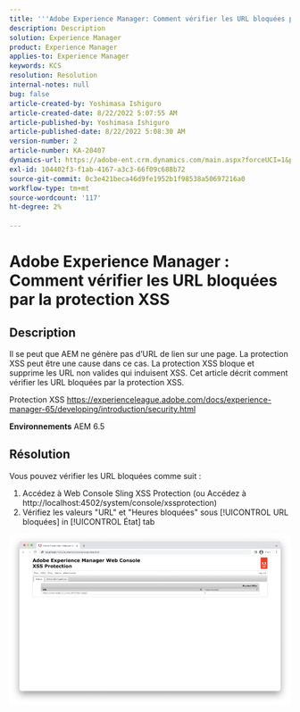 ```yaml
---
title: '''Adobe Experience Manager: Comment vérifier les URL bloquées par la protection XSS'
description: Description
solution: Experience Manager
product: Experience Manager
applies-to: Experience Manager
keywords: KCS
resolution: Resolution
internal-notes: null
bug: false
article-created-by: Yoshimasa Ishiguro
article-created-date: 8/22/2022 5:07:55 AM
article-published-by: Yoshimasa Ishiguro
article-published-date: 8/22/2022 5:08:30 AM
version-number: 2
article-number: KA-20407
dynamics-url: https://adobe-ent.crm.dynamics.com/main.aspx?forceUCI=1&pagetype=entityrecord&etn=knowledgearticle&id=c3e6e460-d821-ed11-b83e-0022480866ad
exl-id: 104402f3-f1ab-4167-a3c3-66f09c688b72
source-git-commit: 0c3e421beca46d9fe1952b1f98538a50697216a0
workflow-type: tm+mt
source-wordcount: '117'
ht-degree: 2%

---
```


# Adobe Experience Manager : Comment vérifier les URL bloquées par la protection XSS

## Description


Il se peut que AEM ne génère pas d’URL de lien sur une page. La protection XSS peut être une cause dans ce cas. La protection XSS bloque et supprime les URL non valides qui induisent XSS.
Cet article décrit comment vérifier les URL bloquées par la protection XSS.

Protection XSS https://experienceleague.adobe.com/docs/experience-manager-65/developing/introduction/security.html

<b>Environnements</b>
AEM 6.5


## Résolution


Vous pouvez vérifier les URL bloquées comme suit :
1. Accédez à Web Console Sling XSS Protection (ou Accédez à http://localhost:4502/system/console/xssprotection)
2. Vérifiez les valeurs &quot;URL&quot; et &quot;Heures bloquées&quot; sous [!UICONTROL URL bloquées] in [!UICONTROL État] tab

![](assets/c1d7a6cc-d521-ed11-b83e-0022480866ad.png)
